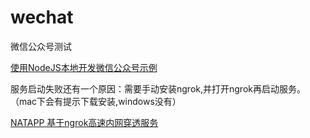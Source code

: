 # wechat
微信公众号测试

[使用NodeJS本地开发微信公众号示例][1]

[1]: http://blog.qqbrowser.cc/node_robot/ "使用NodeJS本地开发微信公众号示例"

服务启动失败还有一个原因：需要手动安装ngrok,并打开ngrok再启动服务。（mac下会有提示下载安装,windows没有）



[NATAPP 基于ngrok高速内网穿透服务][2]

[2]: https://natapp.cn/ "NATAPP 基于ngrok高速内网穿透服务"

